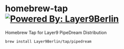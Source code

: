 # homebrew-tap [![Powered By: Layer9Berlin](https://img.shields.io/badge/powered%20by-Layer9Berlin-green.svg?style=flat-square)](https://github.com/Layer9Berlin)

Homebrew Tap for Layer9 PipeDream Distribution

```sh
brew install Layer9Berlin/tap/pipedream
```
